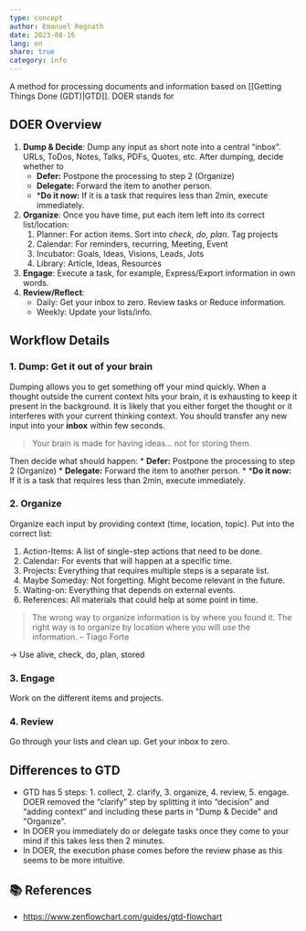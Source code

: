 ```yaml
---
type: concept
author: Emanuel Regnath
date: 2023-08-16
lang: en
share: true
category: info
---
```

A method for processing documents and information based on [[Getting Things Done (GDT)|GTD]]. DOER stands for

## DOER Overview

1. **Dump & Decide**: Dump any input as short note into a central “inbox”. URLs, ToDos, Notes, Talks, PDFs, Quotes, etc. After dumping, decide whether to
	* **Defer:** Postpone the processing to step 2 (Organize)
	* **Delegate:** Forward the item to another person.
	* ***Do it now:** If it is a task that requires less than 2min, execute immediately.
2. **Organize**: Once you have time, put each item left into its correct list/location:
	1. Planner: For action items. Sort into *check, do, plan*. Tag projects
	3. Calendar: For reminders, recurring, Meeting, Event
	4. Incubator: Goals, Ideas, Visions, Leads, Jots
	5. Library: Article, Ideas, Resources
3. **Engage**: Execute a task, for example, Express/Export information in own words. 
4. **Review/Reflect**: 
	* Daily: Get your inbox to zero. Review tasks or Reduce information.
	* Weekly: Update your lists/info. 

## Workflow Details
### 1. Dump: Get it out of your brain 
Dumping allows you to get something off your mind quickly. When a thought outside the current context hits your brain, it is exhausting to keep it present in the background. It is likely that you either forget the thought or it interferes with your current thinking context. You should transfer any new input into your **inbox** within few seconds.

> Your brain is made for having ideas... not for storing them.

Then decide what should happen:
	* **Defer:** Postpone the processing to step 2 (Organize)
	* **Delegate:** Forward the item to another person.
	* ***Do it now:** If it is a task that requires less than 2min, execute immediately.

### 2. Organize
Organize each input by providing context (time, location, topic). Put into the correct list:

1. Action-Items: A list of single-step actions that need to be done.
2. Calendar: For events that will happen at a specific time.
4. Projects: Everything that requires multiple steps is a separate list.
5. Maybe Someday: Not forgetting. Might become relevant in the future.
6. Waiting-on: Everything that depends on external events.
7. References: All materials that could help at some point in time.

> The wrong way to organize information is by where you found it. The right way is to organize by location where you will *use* the information. – Tiago Forte

→ Use alive, check, do, plan, stored

### 3. Engage
Work on the different items and projects.

### 4. Review
Go through your lists and clean up. Get your inbox to zero.



## Differences to GTD
* GTD has 5 steps: 1. collect, 2. clarify, 3. organize, 4. review, 5. engage. 
  DOER removed the “clarify” step by splitting it into “decision” and “adding context” and including these parts in "Dump & Decide" and "Organize". 
* In DOER you immediately do or delegate tasks once they come to your mind if this takes less then 2 minutes.  
* In DOER, the execution phase comes before the review phase as this seems to be more intuitive.

## 📚 References
* https://www.zenflowchart.com/guides/gtd-flowchart


